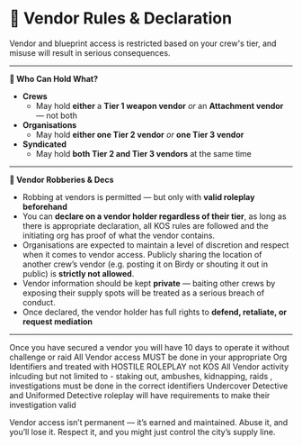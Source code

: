 # 🧾 Vendor Rules & Declaration

Vendor and blueprint access is restricted based on your crew's tier, and misuse will result in serious consequences.

***

**🛒 Who Can Hold What?**

* **Crews**
  * May hold **either** a **Tier 1 weapon vendor** _or_ an **Attachment vendor** — not both
* **Organisations**
  * May hold **either one Tier 2 vendor** _or_ **one Tier 3 vendor**
* **Syndicated**
  * May hold **both Tier 2 and Tier 3 vendors** at the same time

***

**🧨 Vendor Robberies & Decs**

* Robbing at vendors is permitted — but only with **valid roleplay beforehand**
* You can **declare on a vendor holder regardless of their tier**, as long as there is appropriate declaration, all KOS rules are followed and the initiating org has proof of what the vendor contains.
* Organisations are expected to maintain a level of discretion and respect when it comes to vendor access. Publicly sharing the location of another crew’s vendor (e.g. posting it on Birdy or shouting it out in public) is **strictly not allowed**.
* Vendor information should be kept **private** — baiting other crews by exposing their supply spots will be treated as a serious breach of conduct.
* Once declared, the vendor holder has full rights to **defend, retaliate, or request mediation**

***
Once you have secured a vendor you will have 10 days to operate it without challenge or raid
All Vendor access MUST be done in your appropriate Org Identifiers and treated with HOSTILE ROLEPLAY not KOS
All Vendor activity inlcuding but not limited to - staking out, ambushes, kidnapping, raids , investigations must be done in the correct identifiers
Undercover Detective and Uniformed Detective roleplay will have requirements to make their investigation valid

Vendor access isn’t permanent — it’s earned and maintained. Abuse it, and you’ll lose it. Respect it, and you might just control the city’s supply line.
